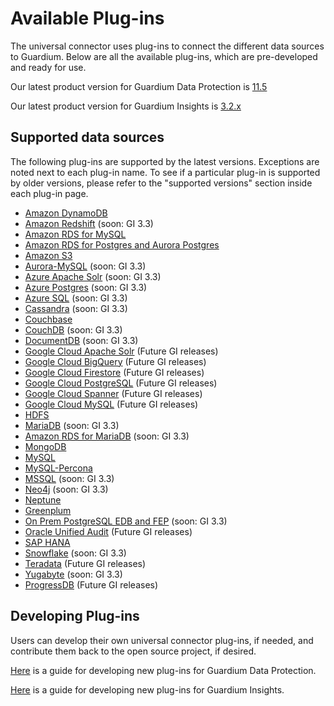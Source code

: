 # Available Plug-ins
The universal connector uses plug-ins to connect the different data sources to Guardium.
Below are all the available plug-ins, which are pre-developed and ready for use.

Our latest product version for Guardium Data Protection is [11.5](../docs/Guardium%20Data%20Protection)

Our latest product version for Guardium Insights is [3.2.x](../docs/Guardium%20Insights/3.2.x/Plugins_management.md)
## Supported data sources
The following plug-ins are supported by the latest versions. Exceptions are noted next to each plug-in name.
To see if a particular plug-in is supported by older versions, please refer to the "supported versions" section inside each plug-in page.

* [Amazon DynamoDB](../filter-plugin/logstash-filter-dynamodb-guardium/README.md)
* [Amazon Redshift](../filter-plugin/logstash-filter-redshift-aws-guardium/README.md) (soon: GI 3.3)
* [Amazon RDS for MySQL](../filter-plugin/logstash-filter-mysql-aws-guardium/README.md)
* [Amazon RDS for Postgres and Aurora Postgres](../filter-plugin/logstash-filter-postgres-guardium/README.md)
* [Amazon S3](../filter-plugin/logstash-filter-s3-guardium/README.md)
* [Aurora-MySQL](../filter-plugin/logstash-filter-aurora-mysql-guardium/README.md) (soon: GI 3.3)
* [Azure Apache Solr](../filter-plugin/logstash-filter-azure-apachesolr-guardium/README.md) (soon: GI 3.3)
* [Azure Postgres](../filter-plugin/logstash-filter-azure-postgresql-guardium/README.md) (soon: GI 3.3)
* [Azure SQL](../filter-plugin/logstash-filter-azure-sql-guardium/README.md) (soon: GI 3.3)
* [Cassandra](../filter-plugin/logstash-filter-cassandra-guardium/README.md) (soon: GI 3.3)
* [Couchbase](../filter-plugin/logstash-filter-couchbasedb-guardium/README.md)
* [CouchDB](../filter-plugin/logstash-filter-couchdb-guardium/README.md) (soon: GI 3.3)
* [DocumentDB](../filter-plugin/logstash-filter-documentdb-aws-guardium/README.md) (soon: GI 3.3)
* [Google Cloud Apache Solr](../filter-plugin/logstash-filter-pubsub-apachesolr-guardium/README.md) (Future GI releases)
* [Google Cloud BigQuery](../filter-plugin/logstash-filter-pubsub-bigquery-guardium/README.md) (Future GI releases)
* [Google Cloud Firestore](../filter-plugin/logstash-filter-pubsub-firestore-guardium/README.md) (Future GI releases)
* [Google Cloud PostgreSQL](../filter-plugin/logstash-filter-pubsub-postgresql-guardium/README.md) (Future GI releases)
* [Google Cloud Spanner](../filter-plugin/logstash-filter-pubsub-spanner-guardium/README.md) (Future GI releases)
* [Google Cloud MySQL](../filter-plugin/logstash-filter-pubsub-mysql-guardium/README.md) (Future GI releases)
* [HDFS](../filter-plugin/logstash-filter-hdfs-guardium/README.md)
* [MariaDB](../filter-plugin/logstash-filter-mariadb-guardium/README.md) (soon: GI 3.3)
* [Amazon RDS for MariaDB](../filter-plugin/logstash-filter-mariadb-aws-guardium/README.md) (soon: GI 3.3)
* [MongoDB](../filter-plugin/logstash-filter-mongodb-guardium/README.md)
* [MySQL](../filter-plugin/logstash-filter-mysql-guardium/README.md)
* [MySQL-Percona](../filter-plugin/logstash-filter-mysql-percona-guardium/README.md)
* [MSSQL](../filter-plugin/logstash-filter-mssql-guardium/README.md) (soon: GI 3.3)
* [Neo4j](../filter-plugin/logstash-filter-neo4j-guardium/README.md) (soon: GI 3.3)
* [Neptune](../filter-plugin/logstash-filter-neptune-aws-guardium/README.md) 
* [Greenplum](../filter-plugin/logstash-filter-onPremGreenplumdb-guardium/README.md)
* [On Prem PostgreSQL EDB and FEP](../filter-plugin/logstash-filter-onPremPostgres-guardium/README.md) (soon: GI 3.3)
* [Oracle Unified Audit](../filter-plugin/logstash-filter-oua-guardium/README.md) (Future GI releases)
* [SAP HANA](../filter-plugin/logstash-filter-saphana-guardium/README.md)
* [Snowflake](https://github.com/infoinsights/guardium-snowflake-uc-filter) (soon: GI 3.3)
* [Teradata](../filter-plugin/logstash-filter-teradatadb-guardium/README.md) (Future GI releases)
* [Yugabyte](../filter-plugin/logstash-filter-yugabyte-guardium/README.md) (soon: GI 3.3)
* [ProgressDB](../filter-plugin/logstash-filter-progressdb-guardium/README.md) (Future GI releases)

## Developing Plug-ins
Users can develop their own universal connector plug-ins, if needed, and contribute them back to the open source project, if desired.

[Here](../docs/Guardium%20Data%20Protection/developing_plugins_gdp.md) is a guide for developing new plug-ins for Guardium Data Protection.

[Here](../docs/Guardium%20Insights/3.2.x/developing_plugins_gi.md) is a guide for developing new plug-ins for Guardium Insights.
